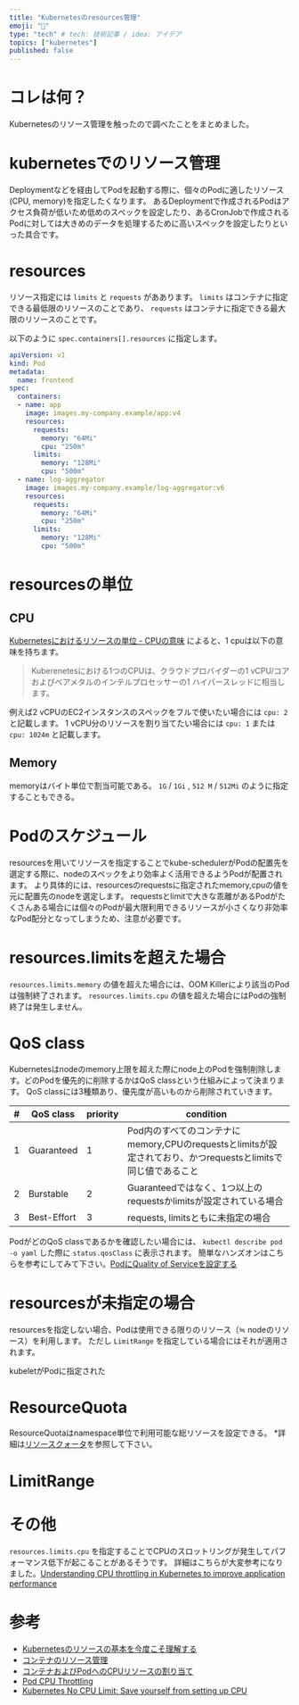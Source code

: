 ```yaml
---
title: "Kubernetesのresources管理"
emoji: "🌊"
type: "tech" # tech: 技術記事 / idea: アイデア
topics: ["kubernetes"]
published: false
---
```


# コレは何？
Kubernetesのリソース管理を触ったので調べたことをまとめました。

# kubernetesでのリソース管理
Deploymentなどを経由してPodを起動する際に、個々のPodに適したリソース(CPU, memory)を指定したくなります。
あるDeploymentで作成されるPodはアクセス負荷が低いため低めのスペックを設定したり、あるCronJobで作成されるPodに対しては大きめのデータを処理するために高いスペックを設定したりといった具合です。


# resources
リソース指定には `limits` と `requests` がああります。
`limits` はコンテナに指定できる最低限のリソースのことであり、 `requests` はコンテナに指定できる最大限のリソースのことです。

以下のように `spec.containers[].resources` に指定します。

```yaml
apiVersion: v1
kind: Pod
metadata:
  name: frontend
spec:
  containers:
  - name: app
    image: images.my-company.example/app:v4
    resources:
      requests:
        memory: "64Mi"
        cpu: "250m"
      limits:
        memory: "128Mi"
        cpu: "500m"
  - name: log-aggregator
    image: images.my-company.example/log-aggregator:v6
    resources:
      requests:
        memory: "64Mi"
        cpu: "250m"
      limits:
        memory: "128Mi"
        cpu: "500m"
```

# resourcesの単位
## CPU
[Kubernetesにおけるリソースの単位 - CPUの意味](https://kubernetes.io/ja/docs/concepts/configuration/manage-resources-containers/#cpu%E3%81%AE%E6%84%8F%E5%91%B3) によると、1 cpuは以下の意味を持ちます。

> Kuberenetesにおける1つのCPUは、クラウドプロバイダーの1 vCPU/コアおよびベアメタルのインテルプロセッサーの1 ハイパースレッドに相当します。

例えば2 vCPUのEC2インスタンスのスペックをフルで使いたい場合には `cpu: 2` と記載します。
1 vCPU分のリソースを割り当てたい場合には `cpu: 1` または `cpu: 1024m` と記載します。


## Memory
memoryはバイト単位で割当可能である。 `1G` / `1Gi` , `512 M` / `512Mi` のように指定することもできる。

# Podのスケジュール
resourcesを用いてリソースを指定することでkube-schedulerがPodの配置先を選定する際に、nodeのスペックをより効率よく活用できるようPodが配置されます。
より具体的には、resourcesのrequestsに指定されたmemory,cpuの値を元に配置先のnodeを選定します。
requestsとlimitで大きな乖離があるPodがたくさんある場合には個々のPodが最大限利用できるリソースが小さくなり非効率なPod配分となってしまうため、注意が必要です。

# resources.limitsを超えた場合
`resources.limits.memory` の値を超えた場合には、OOM Killerにより該当のPodは強制終了されます。
`resources.limits.cpu` の値を超えた場合にはPodの強制終了は発生しません。


# QoS class
Kubernetesはnodeのmemory上限を超えた際にnode上のPodを強制削除します。どのPodを優先的に削除するかはQoS classという仕組みによって決まります。
QoS classには3種類あり、優先度が高いものから削除されていきます。

|  #  |  QoS class  | priority| condition|
| ---- | ---- | --- |--- |
|  1  |  Guaranteed  | 1 | Pod内のすべてのコンテナにmemory,CPUのrequestsとlimitsが設定されており、かつrequestsとlimitsで同じ値であること |
|  2  |  Burstable  | 2 | Guaranteedではなく、1つ以上のrequestsかlimitsが設定されている場合 |
|  3  |  Best-Effort  | 3 | requests, limitsともに未指定の場合 |

PodがどのQoS classであるかを確認したい場合には、 `kubectl describe pod -o yaml` した際に `status.qosClass` に表示されます。
簡単なハンズオンはこちらを参考にしてみて下さい。[PodにQuality of Serviceを設定する](https://kubernetes.io/ja/docs/tasks/configure-pod-container/quality-service-pod/)


# resourcesが未指定の場合
resourcesを指定しない場合、Podは使用できる限りのリソース（≒ nodeのリソース）を利用します。
ただし `LimitRange` を指定している場合にはそれが適用されます。

kubeletがPodに指定された

# ResourceQuota
ResourceQuotaはnamespace単位で利用可能な総リソースを設定できる。
*詳細は[リソースクォータ](https://kubernetes.io/ja/docs/concepts/policy/resource-quotas/)を参照して下さい。

# LimitRange


# その他
`resources.limits.cpu` を指定することでCPUのスロットリングが発生してパフォーマンス低下が起こることがあるそうです。
詳細はこちらが大変参考になりました。[Understanding CPU throttling in Kubernetes to improve application performance](https://speakerdeck.com/daikurosawa/understanding-cpu-throttling-in-kubernetes-to-improve-application-performance-number-k8sjp)

# 参考
- [Kubernetesのリソースの基本を今度こそ理解する](https://blog.mosuke.tech/entry/2020/03/31/kubernetes-resource/)
- [コンテナのリソース管理](https://kubernetes.io/ja/docs/concepts/configuration/manage-resources-containers/)
- [コンテナおよびPodへのCPUリソースの割り当て](https://kubernetes.io/ja/docs/tasks/configure-pod-container/assign-cpu-resource/)
- [Pod CPU Throttling](https://stackoverflow.com/questions/54099425/pod-cpu-throttling)
- [Kubernetes No CPU Limit: Save yourself from setting up CPU](https://amixr.io/blog/what-wed-do-to-save-from-the-well-known-k8s-incident/)

